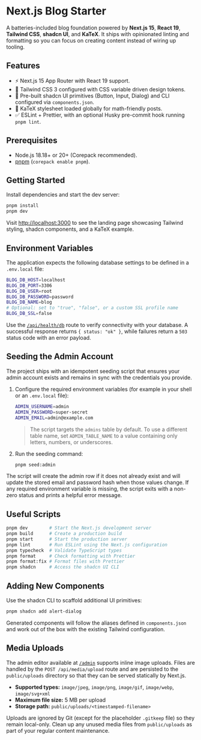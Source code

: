 # Next.js Blog Starter

A batteries-included blog foundation powered by **Next.js 15**, **React 19**, **Tailwind CSS**, **shadcn UI**, and **KaTeX**. It ships with opinionated linting and formatting so you can focus on creating content instead of wiring up tooling.

## Features

- ⚡️ Next.js 15 App Router with React 19 support.
- 🎨 Tailwind CSS 3 configured with CSS variable driven design tokens.
- 🧩 Pre-built shadcn UI primitives (Button, Input, Dialog) and CLI configured via `components.json`.
- 🧮 KaTeX stylesheet loaded globally for math-friendly posts.
- ✅ ESLint + Prettier, with an optional Husky pre-commit hook running `pnpm lint`.

## Prerequisites

- Node.js 18.18+ or 20+ (Corepack recommended).
- [pnpm](https://pnpm.io/) (`corepack enable pnpm`).

## Getting Started

Install dependencies and start the dev server:

```bash
pnpm install
pnpm dev
```

Visit [http://localhost:3000](http://localhost:3000) to see the landing page showcasing Tailwind styling, shadcn components, and a KaTeX example.

## Environment Variables

The application expects the following database settings to be defined in a `.env.local` file:

```bash
BLOG_DB_HOST=localhost
BLOG_DB_PORT=3306
BLOG_DB_USER=root
BLOG_DB_PASSWORD=password
BLOG_DB_NAME=blog
# Optional: set to "true", "false", or a custom SSL profile name
BLOG_DB_SSL=false
```

Use the [`/api/health/db`](http://localhost:3000/api/health/db) route to verify connectivity with your database. A successful response returns `{ status: "ok" }`, while failures return a `503` status code with an error payload.

## Seeding the Admin Account

The project ships with an idempotent seeding script that ensures your admin account exists and remains in sync with the credentials you provide.

1. Configure the required environment variables (for example in your shell or an `.env.local` file):

   ```bash
   ADMIN_USERNAME=admin
   ADMIN_PASSWORD=super-secret
   ADMIN_EMAIL=admin@example.com
   ```

   > The script targets the `admins` table by default. To use a different table name, set `ADMIN_TABLE_NAME` to a value containing only letters, numbers, or underscores.

2. Run the seeding command:

   ```bash
   pnpm seed:admin
   ```

The script will create the admin row if it does not already exist and will update the stored email and password hash when those values change. If any required environment variable is missing, the script exits with a non-zero status and prints a helpful error message.

## Useful Scripts

```bash
pnpm dev        # Start the Next.js development server
pnpm build      # Create a production build
pnpm start      # Start the production server
pnpm lint       # Run ESLint using the Next.js configuration
pnpm typecheck  # Validate TypeScript types
pnpm format     # Check formatting with Prettier
pnpm format:fix # Format files with Prettier
pnpm shadcn     # Access the shadcn UI CLI
```

## Adding New Components

Use the shadcn CLI to scaffold additional UI primitives:

```bash
pnpm shadcn add alert-dialog
```

Generated components will follow the aliases defined in `components.json` and work out of the box with the existing Tailwind configuration.

## Media Uploads

The admin editor available at [`/admin`](http://localhost:3000/admin) supports inline image uploads. Files are handled by the `POST /api/media/upload` route and are persisted to the `public/uploads` directory so that they can be served statically by Next.js.

- **Supported types:** `image/jpeg`, `image/png`, `image/gif`, `image/webp`, `image/svg+xml`
- **Maximum file size:** 5 MB per upload
- **Storage path:** `public/uploads/<timestamped-filename>`

Uploads are ignored by Git (except for the placeholder `.gitkeep` file) so they remain local-only. Clean up any unused media files from `public/uploads` as part of your regular content maintenance.

